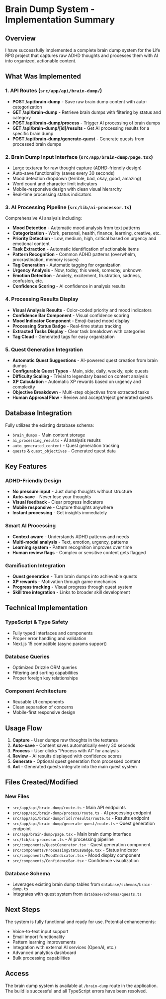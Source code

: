 # Brain Dump System - Implementation Summary

## Overview
I have successfully implemented a complete brain dump system for the Life RPG project that captures raw ADHD thoughts and processes them with AI into organized, actionable content.

## What Was Implemented

### 1. API Routes (`src/app/api/brain-dump/`)
- **POST /api/brain-dump** - Save raw brain dump content with auto-categorization
- **GET /api/brain-dump** - Retrieve brain dumps with filtering by status and category
- **POST /api/brain-dump/process** - Trigger AI processing of brain dumps
- **GET /api/brain-dump/[id]/results** - Get AI processing results for a specific brain dump
- **POST /api/brain-dump/generate-quest** - Generate quests from processed brain dumps

### 2. Brain Dump Input Interface (`src/app/brain-dump/page.tsx`)
- Large textarea for raw thought capture (ADHD-friendly design)
- Auto-save functionality (saves every 30 seconds)
- Mood detection dropdown (terrible, bad, okay, good, amazing)
- Word count and character limit indicators
- Mobile-responsive design with clean visual hierarchy
- Real-time processing status indicators

### 3. AI Processing Pipeline (`src/lib/ai-processor.ts`)
Comprehensive AI analysis including:
- **Mood Detection** - Automatic mood analysis from text patterns
- **Categorization** - Work, personal, health, finance, learning, creative, etc.
- **Priority Detection** - Low, medium, high, critical based on urgency and emotional content
- **Task Extraction** - Automatic identification of actionable items
- **Pattern Recognition** - Common ADHD patterns (overwhelm, procrastination, memory issues)
- **Tag Generation** - Automatic tagging for organization
- **Urgency Analysis** - Now, today, this week, someday, unknown
- **Emotion Detection** - Anxiety, excitement, frustration, sadness, confusion, etc.
- **Confidence Scoring** - AI confidence in analysis results

### 4. Processing Results Display
- **Visual Analysis Results** - Color-coded priority and mood indicators
- **Confidence Bar Component** - Visual confidence scoring
- **Mood Indicator Component** - Emoji-based mood display
- **Processing Status Badge** - Real-time status tracking
- **Extracted Tasks Display** - Clear task breakdown with categories
- **Tag Cloud** - Generated tags for easy organization

### 5. Quest Generation Integration
- **Automatic Quest Suggestions** - AI-powered quest creation from brain dumps
- **Configurable Quest Types** - Main, side, daily, weekly, epic quests
- **Difficulty Scaling** - Trivial to legendary based on content analysis
- **XP Calculation** - Automatic XP rewards based on urgency and complexity
- **Objective Breakdown** - Multi-step objectives from extracted tasks
- **Human Approval Flow** - Review and accept/reject generated quests

## Database Integration
Fully utilizes the existing database schema:
- `brain_dumps` - Main content storage
- `ai_processing_results` - AI analysis results
- `auto_generated_content` - Quest generation tracking
- `quests` & `quest_objectives` - Generated quest data

## Key Features

### ADHD-Friendly Design
- **No pressure input** - Just dump thoughts without structure
- **Auto-save** - Never lose your thoughts
- **Visual feedback** - Clear progress indicators
- **Mobile responsive** - Capture thoughts anywhere
- **Instant processing** - Get insights immediately

### Smart AI Processing
- **Context aware** - Understands ADHD patterns and needs
- **Multi-modal analysis** - Text, emotion, urgency, patterns
- **Learning system** - Pattern recognition improves over time
- **Human review flags** - Complex or sensitive content gets flagged

### Gamification Integration
- **Quest generation** - Turn brain dumps into achievable quests
- **XP rewards** - Motivation through game mechanics
- **Progress tracking** - Visual progress through quest system
- **Skill tree integration** - Links to broader skill development

## Technical Implementation

### TypeScript & Type Safety
- Fully typed interfaces and components
- Proper error handling and validation
- Next.js 15 compatible (async params support)

### Database Queries
- Optimized Drizzle ORM queries
- Filtering and sorting capabilities
- Proper foreign key relationships

### Component Architecture
- Reusable UI components
- Clean separation of concerns
- Mobile-first responsive design

## Usage Flow

1. **Capture** - User dumps raw thoughts in the textarea
2. **Auto-save** - Content saves automatically every 30 seconds
3. **Process** - User clicks "Process with AI" for analysis
4. **Review** - AI results displayed with confidence scores
5. **Generate** - Optional quest generation from processed content
6. **Act** - Generated quests integrate into the main quest system

## Files Created/Modified

### New Files
- `src/app/api/brain-dump/route.ts` - Main API endpoints
- `src/app/api/brain-dump/process/route.ts` - AI processing endpoint
- `src/app/api/brain-dump/[id]/results/route.ts` - Results endpoint
- `src/app/api/brain-dump/generate-quest/route.ts` - Quest generation endpoint
- `src/app/brain-dump/page.tsx` - Main brain dump interface
- `src/lib/ai-processor.ts` - AI processing pipeline
- `src/components/QuestGenerator.tsx` - Quest generation component
- `src/components/ProcessingStatusBadge.tsx` - Status indicator
- `src/components/MoodIndicator.tsx` - Mood display component
- `src/components/ConfidenceBar.tsx` - Confidence visualization

### Database Schema
- Leverages existing brain dump tables from `database/schemas/brain-dump.ts`
- Integrates with quest system from `database/schemas/quests.ts`

## Next Steps

The system is fully functional and ready for use. Potential enhancements:
- Voice-to-text input support
- Email import functionality
- Pattern learning improvements
- Integration with external AI services (OpenAI, etc.)
- Advanced analytics dashboard
- Bulk processing capabilities

## Access

The brain dump system is available at `/brain-dump` route in the application. The build is successful and all TypeScript errors have been resolved.